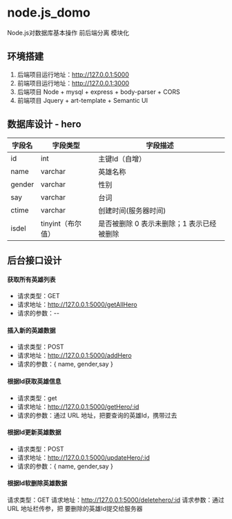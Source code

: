 # node.js_domo
Node.js对数据库基本操作   前后端分离 模块化

## 环境搭建

1. 后端项目运行地址：http://127.0.0.1:5000
2. 前端项目运行地址：http://127.0.0.1:3000
3. 后端项目 Node + mysql + express + body-parser + CORS 
4. 前端项目 Jquery + art-template + Semantic UI


## 数据库设计 - hero

| 字段名 | 字段类型 |  字段描述  |
|--------|-----------|------------|
|  id       |      int     | 主键Id（自增）  |
|  name |   varchar |  英雄名称  |
|  gender  |   varchar |  性别     |
|  say  |   varchar |  台词     |
|  ctime   |   varchar |创建时间(服务器时间) |
|  isdel   | tinyint（布尔值） | 是否被删除 0 表示未删除；1 表示已经被删除 |

## 后台接口设计

#### 获取所有英雄列表

- 请求类型：GET
- 请求地址：http://127.0.0.1:5000/getAllHero
- 请求的参数：--

####  插入新的英雄数据

- 请求类型：POST
- 请求地址：http://127.0.0.1:5000/addHero
- 请求的参数：{ name, gender,say }

####  根据Id获取英雄信息

- 请求类型：get
- 请求地址：http://127.0.0.1:5000/getHero/:id
- 请求的参数：通过 URL 地址，把要查询的英雄Id，携带过去

####  根据Id更新英雄数据

- 请求类型：POST
- 请求地址：http://127.0.0.1:5000/updateHero/:id
- 请求的参数：{ name, gender,say }

####  根据Id软删除英雄数据

请求类型：GET
请求地址：http://127.0.0.1:5000/deletehero/:id
请求参数：通过 URL 地址栏传参，把 要删除的英雄Id提交给服务器



